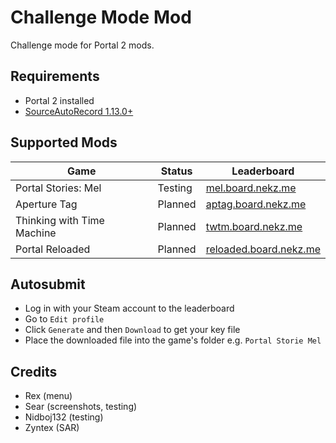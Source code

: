 # Challenge Mode Mod

Challenge mode for Portal 2 mods.

## Requirements

- Portal 2 installed
- [SourceAutoRecord 1.13.0+]

[SourceAutoRecord 1.13.0+]: https://sar.portal2.sr

## Supported Mods

|Game|Status|Leaderboard|
|---|---|---|
|Portal Stories: Mel|Testing|[mel.board.nekz.me]|
|Aperture Tag|Planned|[aptag.board.nekz.me]|
|Thinking with Time Machine|Planned|[twtm.board.nekz.me]|
|Portal Reloaded|Planned|[reloaded.board.nekz.me]|

[mel.board.nekz.me]: https://mel.board.nekz.me
[aptag.board.nekz.me]: https://aptag.board.nekz.me
[twtm.board.nekz.me]: https://twtm.board.nekz.me
[reloaded.board.nekz.me]: https://reloaded.board.nekz.me

## Autosubmit

- Log in with your Steam account to the leaderboard
- Go to `Edit profile`
- Click `Generate` and then `Download` to get your key file
- Place the downloaded file into the game's folder e.g. `Portal Storie Mel`

## Credits

- Rex (menu)
- Sear (screenshots, testing)
- Nidboj132 (testing)
- Zyntex (SAR)
